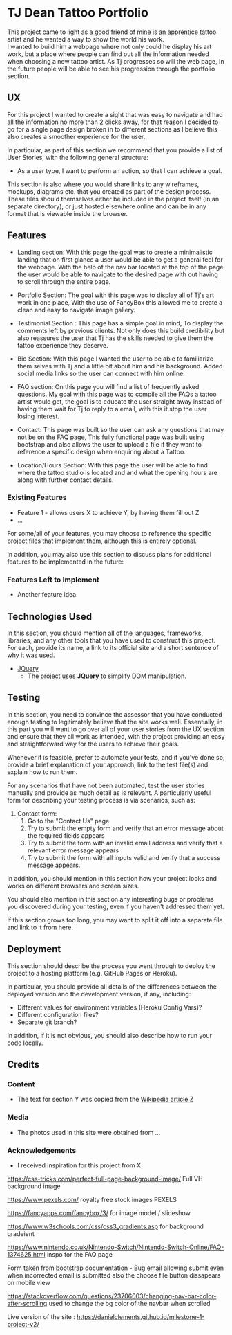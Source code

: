 # TJ Dean Tattoo Portfolio

This project came to light as a good friend of mine is an apprentice tattoo artist and he wanted a way to show the world his work.   
I wanted to build him a webpage where not only could he display his art work, but a place where people can find out all the information needed when choosing a new tattoo artist. 
As Tj progresses so will the web page, In the future people will be able to see his progression through the portfolio section.

 
## UX
 
For this project I wanted to create a sight that was easy to navigate and had all the information no more than 2 clicks away, for that reason I decided to go for a single page design broken in to different sections as I believe this also creates a smoother experience for the user.  

In particular, as part of this section we recommend that you provide a list of User Stories, with the following general structure:
- As a user type, I want to perform an action, so that I can achieve a goal.

This section is also where you would share links to any wireframes, mockups, diagrams etc. that you created as part of the design process. These files should themselves either be included in the project itself (in an separate directory), or just hosted elsewhere online and can be in any format that is viewable inside the browser.

## Features

- Landing section: With this page the goal was to create a minimalistic landing that on first glance a user would be able to get a general feel for the webpage. With the help of the nav bar located at the top of the page the user would be able to navigate to the desired page with out having to scroll through the entire page.  

- Portfolio Section: The goal with this page was to display all of Tj's art work in one place, With the use of FancyBox this allowed me to create a clean and easy to navigate image gallery.  

- Testimonial Section : This page has a simple goal in mind, To display the comments left by previous clients. Not only does this build credibility but also reassures the user that Tj has the skills needed to give them the tattoo experience they deserve.  

- Bio Section: With this page I wanted the user to be able to familiarize them selves with Tj and a little bit about him and his background. Added social media links so the user can connect with him online.  

- FAQ section: On this page you will find a list of frequently asked questions. My goal with this page was to compile all the FAQs a tattoo artist would get, the goal is to educate the user straight away instead of having them wait for Tj to reply to a email, with this it stop the user losing interest.  

- Contact: This page was built so the user can ask any questions that may not be on the FAQ page, This fully functional page was built using bootstrap and also allows the user to upload a file if they want to reference a specific design when enquiring about a Tattoo.  

- Location/Hours Section: With this page the user will be able to find where the tattoo studio is located and  and what the opening hours are along with further contact details.  



### Existing Features
- Feature 1 - allows users X to achieve Y, by having them fill out Z
- ...

For some/all of your features, you may choose to reference the specific project files that implement them, although this is entirely optional.

In addition, you may also use this section to discuss plans for additional features to be implemented in the future:

### Features Left to Implement
- Another feature idea

## Technologies Used

In this section, you should mention all of the languages, frameworks, libraries, and any other tools that you have used to construct this project. For each, provide its name, a link to its official site and a short sentence of why it was used.

- [JQuery](https://jquery.com)
    - The project uses **JQuery** to simplify DOM manipulation.


## Testing

In this section, you need to convince the assessor that you have conducted enough testing to legitimately believe that the site works well. Essentially, in this part you will want to go over all of your user stories from the UX section and ensure that they all work as intended, with the project providing an easy and straightforward way for the users to achieve their goals.

Whenever it is feasible, prefer to automate your tests, and if you've done so, provide a brief explanation of your approach, link to the test file(s) and explain how to run them.

For any scenarios that have not been automated, test the user stories manually and provide as much detail as is relevant. A particularly useful form for describing your testing process is via scenarios, such as:

1. Contact form:
    1. Go to the "Contact Us" page
    2. Try to submit the empty form and verify that an error message about the required fields appears
    3. Try to submit the form with an invalid email address and verify that a relevant error message appears
    4. Try to submit the form with all inputs valid and verify that a success message appears.

In addition, you should mention in this section how your project looks and works on different browsers and screen sizes.

You should also mention in this section any interesting bugs or problems you discovered during your testing, even if you haven't addressed them yet.

If this section grows too long, you may want to split it off into a separate file and link to it from here.

## Deployment

This section should describe the process you went through to deploy the project to a hosting platform (e.g. GitHub Pages or Heroku).

In particular, you should provide all details of the differences between the deployed version and the development version, if any, including:
- Different values for environment variables (Heroku Config Vars)?
- Different configuration files?
- Separate git branch?

In addition, if it is not obvious, you should also describe how to run your code locally.


## Credits

### Content
- The text for section Y was copied from the [Wikipedia article Z](https://en.wikipedia.org/wiki/Z)

### Media
- The photos used in this site were obtained from ...

### Acknowledgements

- I received inspiration for this project from X






https://css-tricks.com/perfect-full-page-background-image/ Full VH background image 

https://www.pexels.com/ royalty free stock images PEXELS 

https://fancyapps.com/fancybox/3/ for image model / slideshow 

https://www.w3schools.com/css/css3_gradients.asp for background gradeient 

https://www.nintendo.co.uk/Nintendo-Switch/Nintendo-Switch-Online/FAQ-1374625.html inspo for the FAQ page 


Form taken from bootstrap documentation - Bug email allowing submit even when incorrected email is submitted 
also the choose file button dissapears on mobile view 



https://stackoverflow.com/questions/23706003/changing-nav-bar-color-after-scrolling used to change the bg color of the navbar when scrolled


Live version of the site : https://danielclements.github.io/milestone-1-project-v2/